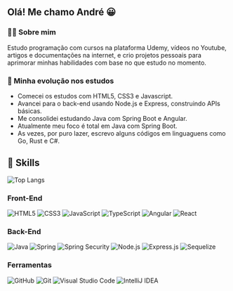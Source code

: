 ## Olá! Me chamo André 😀

### 👨‍💻 Sobre mim

Estudo programação com cursos na plataforma Udemy, vídeos no Youtube, artigos e documentações na internet, e crio projetos pessoais para aprimorar minhas habilidades com base no que estudo no momento.

### 📘 Minha evolução nos estudos

- Comecei os estudos com HTML5, CSS3 e Javascript.
- Avancei para o back-end usando Node.js e Express, construindo APIs básicas.
- Me consolidei estudando Java com Spring Boot e Angular.
- Atualmente meu foco é total em Java com Spring Boot.
- As vezes, por puro lazer, escrevo alguns códigos em linguaguens como Go, Rust e C#.  

## 🚀 Skills
![Top Langs](https://github-readme-stats.vercel.app/api/top-langs/?username=AndCandido&layout=compact&bg_color=233&text_color=fff)

### Front-End

![HTML5](https://img.shields.io/badge/HTML5-E34F26?style=for-the-badge&logo=html5&logoColor=white)
![CSS3](https://img.shields.io/badge/CSS3-1572B6?style=for-the-badge&logo=css3&logoColor=white)
![JavaScript](https://img.shields.io/badge/JavaScript-323330?style=for-the-badge&logo=javascript&logoColor=F7DF1E)
![TypeScript](https://img.shields.io/badge/TypeScript-007ACC?style=for-the-badge&logo=typescript&logoColor=white)
![Angular](https://img.shields.io/badge/Angular-DD0031?style=for-the-badge&logo=angular&logoColor=white)
![React](https://img.shields.io/badge/React-20232A?style=for-the-badge&logo=react&logoColor=61DAFB)

### Back-End

![Java](https://img.shields.io/badge/Java-ED8B00?style=for-the-badge&logo=openjdk&logoColor=white)
![Spring](https://img.shields.io/badge/Spring-6DB33F?style=for-the-badge&logo=spring&logoColor=white)
![Spring Security](https://img.shields.io/badge/Spring_Security-6DB33F?style=for-the-badge&logo=Spring-Security&logoColor=white)
![Node.js](https://img.shields.io/badge/Node.js-43853D?style=for-the-badge&logo=node.js&logoColor=white)
![Express.js](https://img.shields.io/badge/Express.js-404D59?style=for-the-badge)
![Sequelize](https://img.shields.io/badge/Sequelize-323330?style=for-the-badge&logo=sequelize&logoColor=blue)

### Ferramentas

![GitHub](https://img.shields.io/badge/GitHub-100000?style=for-the-badge&logo=github&logoColor=white)
![Git](https://img.shields.io/badge/Git-E44C30?style=for-the-badge&logo=git&logoColor=white)
![Visual Studio Code](https://img.shields.io/badge/Visual_Studio_Code-0078D4?style=for-the-badge&logo=visual%20studio%20code&logoColor=white)
![IntelliJ IDEA](https://img.shields.io/badge/IntelliJ_IDEA-000000.svg?style=for-the-badge&logo=intellij-idea&logoColor=white)
